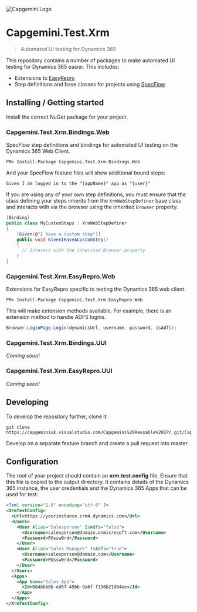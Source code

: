 ![Capgemini Logo](https://capgemini.github.io/images/logo.svg)

# Capgemini.Test.Xrm
> Automated UI testing for Dynamics 365

This repository contains a number of packages to make automated UI testing for Dynamics 365 easier. This includes:
- Extensions to [EasyRepro][easyrepro] 
- Step definitions and base classes for projects using [SpecFlow][specflow]

## Installing / Getting started

Install the correct NuGet package for your project.

### Capgemini.Test.Xrm.Bindings&#46;Web

SpecFlow step definitions and bindings for automated UI testing on the Dynamics 365 Web Client.

```shell
PM> Install-Package Capgemini.Test.Xrm.Bindings.Web
```

And your SpecFlow feature files will show additional bound steps:
```gherkin
Given I am logged in to the "{appName}" app as "{user}"
```

If you are using any of your own step definitions, you must ensure that the class defining your steps inherits from the `XrmWebStepDefiner` base class and interacts with via the browser using the inherited `Browser` property.

```csharp
[Binding]
public class MyCustomSteps : XrmWebStepDefiner
{
    [Given(@"I have a custom step")]
    public void GivenIHaveACustomStep()
    {
      // Interact with the inherited Browser property
    }
}
```

### Capgemini.Test.Xrm.EasyRepro&#46;Web

Extensions for EasyRepro specific to testing the Dynamics 365 web client.

```shell
PM> Install-Package Capgemini.Test.Xrm.EasyRepro.Web
```

This will make extension methods available. For example, there is an extension method to handle ADFS logins.

```csharp
Browser.LoginPage.Login(dynamicsUrl, username, password, isAdfs);
```

### Capgemini.Test.Xrm.Bindings.UUI

*Coming soon!*

### Capgemini.Test.Xrm.EasyRepro.UUI

*Coming soon!*

## Developing

To develop the repository further, clone it:

```shell
git clone https://capgeminiuk.visualstudio.com/Capgemini%20Reusable%20IP/_git/Capgemini.Test.Xrm
``` 

Develop on a separate feature branch and create a pull request into master.

## Configuration

The root of your project should contain an **xrm.test.config** file. Ensure that this file is copied to the output directory. It contains details of the Dynamics 365 instance, the user credentials and the Dynamics 365 Apps that can be used for test:

```xml
<?xml version="1.0" encoding="utf-8" ?>
<XrmTestConfig>
  <Url>https://yourinstance.crm4.dynamics.com</Url>
  <Users>
    <User Alias="Salesperson" IsAdfs="false">
      <Username>salesperson@domain.onmicrosoft.com</Username>
      <Password>P@ssw0rd</Password>
    </User>
    <User Alias="Sales Manager" IsAdfs="true">
      <Username>salesperson@domain.com</Username>
      <Password>P@ssw0rd</Password>
    </User>
  </Users>
  <Apps>
    <App Name="Sales App">
      <Id>6848bb0b-ed5f-45bb-9a6f-f196b21d04ee</Id>
    </App>
  </Apps>
</XrmTestConfig>
```

[easyrepro]:https://github.com/Microsoft/EasyRepro
[specflow]:http://specflow.org/
[capgemini-logo]:https://capgemini.github.io/images/logo.svg
